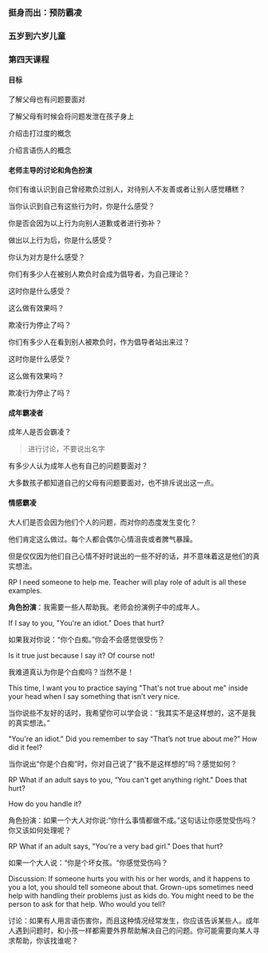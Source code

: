 ### 挺身而出：预防霸凌

### 五岁到六岁儿童

### 第四天课程

#### 目标

了解父母也有问题要面对

了解父母有时候会将问题发泄在孩子身上

介绍击打过度的概念

介绍言语伤人的概念

#### 老师主导的讨论和角色扮演

你们有谁认识到自己曾经欺负过别人，对待别人不友善或者让别人感觉糟糕？

当你认识到自己有这些行为时，你是什么感受？

你是否会因为以上行为向别人道歉或者进行弥补？

做出以上行为后，你是什么感受？

你认为对方是什么感受？

你们有多少人在被别人欺负时会成为倡导者，为自己理论？

这时你是什么感受？

这么做有效果吗？

欺凌行为停止了吗？

你们有多少人在看到别人被欺负时，作为倡导者站出来过？

这时你是什么感受？

这么做有效果吗？

欺凌行为停止了吗？

#### 成年霸凌者

成年人是否会霸凌？

> 进行讨论，不要说出名字

有多少人认为成年人也有自己的问题要面对？

大多数孩子都知道自己的父母有问题要面对，也不排斥说出这一点。

#### 情感霸凌

大人们是否会因为他们个人的问题，而对你的态度发生变化？

他们肯定这么做过。每个人都会偶尔心情沮丧或者脾气暴躁。

但是仅仅因为他们自己心情不好时说出的一些不好的话，并不意味着这是他们的真实想法。

RP I need someone to help me. Teacher will play role of adult is all these examples.

**角色扮演**：我需要一些人帮助我。老师会扮演例子中的成年人。

 If I say to you, "You're an idiot." Does that hurt?

如果我对你说：“你个白痴。”你会不会感觉很受伤？

 Is it true just because I say it? Of course not!

我难道真认为你是个白痴吗？当然不是！

 This time, I want you to practice saying "That's not true about me" inside your head when I say something that isn’t very nice.

当你说些不友好的话时，我希望你可以学会说：“我其实不是这样想的，这不是我的真实想法。”

 "You're an idiot." Did you remember to say “That’s not true about me?” How did it feel?

当你说出“你是个白痴”时，你对自己说了“我不是这样想的”吗？感觉如何？



RP What if an adult says to you, “You can't get anything right." Does that hurt?



 How do you handle it?

角色扮演：如果一个大人对你说:“你什么事情都做不成。”这句话让你感觉受伤吗？你又该如何处理呢？



RP What if an adult says, "You're a very bad girl." Does that hurt?

如果一个大人说：“你是个坏女孩。“你感觉受伤吗？



Discussion: If someone hurts you with his or her words, and it happens to you a lot, you should tell someone about that. Grown-ups sometimes need help with handling their problems just as kids do. You might need to be the person to ask for that help. Who would you tell?

讨论：如果有人用言语伤害你，而且这种情况经常发生，你应该告诉某些人。成年人遇到问题时，和小孩一样都需要外界帮助解决自己的问题。你可能需要向某人寻求帮助，你该找谁呢？

